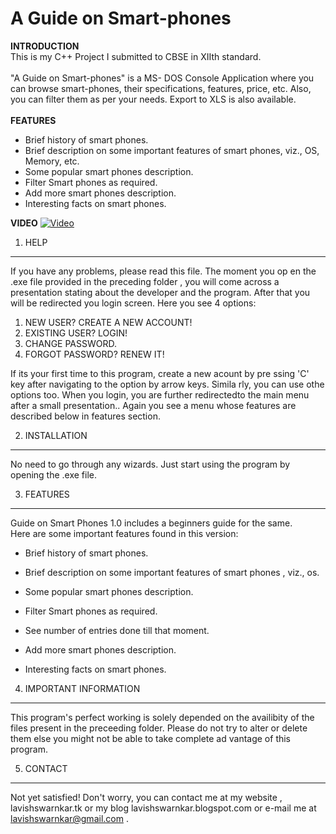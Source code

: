 # A Guide on Smart-phones

**INTRODUCTION**\
This is my C++ Project I submitted to CBSE in XIIth standard.\
\
"A Guide on Smart-phones" is a MS- DOS Console Application where you can browse smart-phones, their specifications, features, price, etc. Also, you can filter them as per your needs. Export to XLS is also available.\
\
**FEATURES**
* Brief history of smart phones.
* Brief description on some important features of smart phones, viz., OS, Memory, etc.
* Some popular smart phones description.
* Filter Smart phones as required.
* Add more smart phones description.
* Interesting facts on smart phones.

**VIDEO**
[![Video](https://img.youtube.com/vi/M24kpvbXRj8/0.jpg)](http://www.youtube.com/watch?v=M24kpvbXRj8 "A Guide on Smartphones - C++ Project - XIIth CBSE")

 1. HELP
-------------------
If you have any problems, please read this file. The moment you op
en the .exe file provided in the preceding folder , you will come 
across a presentation stating about the developer and the program. 
After that you will be redirected you login screen. Here you see 4 
options:

  1.  NEW USER? CREATE A NEW ACCOUNT!
  2.  EXISTING USER? LOGIN!
  3.  CHANGE PASSWORD.
  4.  FORGOT PASSWORD? RENEW IT!

If its your first time to this program, create a new acount by pre
ssing 'C' key after navigating to the option by arrow keys. Simila
rly, you can use othe options too. When you login, you are further 
redirectedto the main menu after a small  presentation.. Again you 
see a menu whose features are described below in features section.

 2. INSTALLATION
----------------
No need to go through any wizards. Just start using the program by 
opening the .exe file.
 

 3. FEATURES
------------

Guide on Smart Phones 1.0 includes a beginners guide for the same.  
Here are some important features found in this version:

  - Brief history of smart phones.

  - Brief description on some important features of smart phones , 
    viz., os.

  - Some popular smart phones description.

  - Filter Smart phones as required.

  - See number of entries done till that moment.

  - Add more smart phones description.
    
  - Interesting facts on smart phones.

 4. IMPORTANT INFORMATION
-------------------------

This program's perfect working is solely depended on the availibity 
of the files present in the preceeding folder. Please do not try to 
alter or delete them else you might not be able to take complete ad
vantage of this program.

 5. CONTACT
-----------

Not yet satisfied! Don't worry, you can contact me at my  website , 
lavishswarnkar.tk or my blog lavishswarnkar.blogspot.com  or e-mail 
me at lavishswarnkar@gmail.com .
